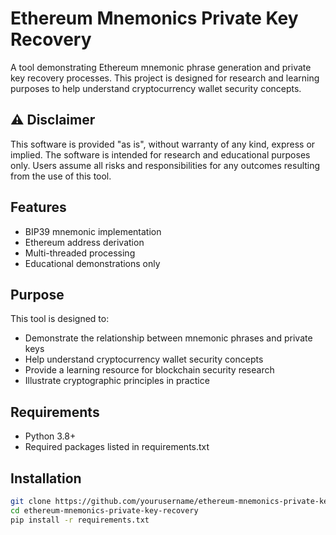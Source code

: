 # Ethereum Mnemonics Private Key Recovery

A tool demonstrating Ethereum mnemonic phrase generation and private key recovery processes. This project is designed for research and learning purposes to help understand cryptocurrency wallet security concepts.

## ⚠️ Disclaimer

This software is provided "as is", without warranty of any kind, express or implied. The software is intended for research and educational purposes only. Users assume all risks and responsibilities for any outcomes resulting from the use of this tool.

## Features

- BIP39 mnemonic implementation
- Ethereum address derivation
- Multi-threaded processing
- Educational demonstrations only

## Purpose

This tool is designed to:
- Demonstrate the relationship between mnemonic phrases and private keys
- Help understand cryptocurrency wallet security concepts
- Provide a learning resource for blockchain security research
- Illustrate cryptographic principles in practice

## Requirements

- Python 3.8+
- Required packages listed in requirements.txt

## Installation

```bash
git clone https://github.com/yourusername/ethereum-mnemonics-private-key-recovery
cd ethereum-mnemonics-private-key-recovery
pip install -r requirements.txt
